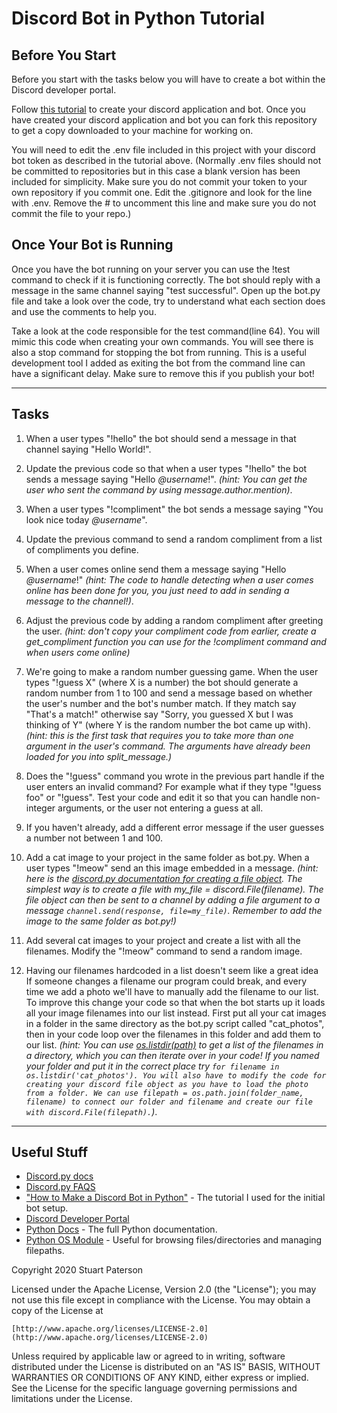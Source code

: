 # Discord Bot in Python Tutorial

## Before You Start
Before you start with the tasks below you will have to create a bot within the Discord developer portal.

Follow [this tutorial](https://realpython.com/how-to-make-a-discord-bot-python/)
to create your discord application and bot.
Once you have created your discord application and bot you can fork this repository
to get a copy downloaded to your machine for working on.

You will need to edit the .env file included in this project with your discord bot
token as described in the tutorial above.
(Normally .env files should not be committed to repositories but in this case a
blank version has been included for simplicity. Make sure you do not commit your
token to your own repository if you commit one. Edit the .gitignore and look for
the line with .env. Remove the # to uncomment this line and make sure you do not
commit the file to your repo.)

## Once Your Bot is Running
Once you have the bot running on your server you can use the !test command to check
if it is functioning correctly. The bot should reply with a message in the same
channel saying "test successful". Open up the bot.py file and take a look over the
code, try to understand what each section does and use the comments to help you.

Take a look at the code responsible for the test command(line 64).
You will mimic this code when creating your own commands. You will see there is
also a stop command for
stopping the bot from running. This is a useful development tool I added as
exiting the bot from the command line can have a significant delay.
Make sure to remove this if you publish your bot!

- - - -

## Tasks
1. When a user types "!hello" the bot should send a message in that channel saying "Hello World!".

2. Update the previous code so that when a user types "!hello" the bot sends a message saying "Hello *@username*!". *(hint: You can get the user who sent the command by using message.author.mention)*.

3. When a user types "!compliment" the bot sends a message saying "You look nice today *@username*".

4. Update the previous command to send a random compliment from a list of compliments you define.

5. When a user comes online send them a message saying "Hello *@username*!" *(hint: The code to handle detecting when a user comes online has been done for you, you just need to add in sending a message to the channel!)*.

6. Adjust the previous code by adding a random compliment after greeting the user.
*(hint: don't copy your compliment code from earlier, create a get_compliment function you can use for the !compliment command and when users come online)*

7. We're going to make a random number guessing game. When the user types "!guess X" (where X is a number) the bot should generate a random number from 1 to 100 and send a message based on whether the user's number and the bot's number match. If they match say "That's a match!" otherwise say "Sorry, you guessed X but I was thinking of Y" (where Y is the random number the bot came up with). *(hint: this is the first task that requires you to take more than one argument in the user's command. The arguments have already been loaded for you into split_message.)*

8. Does the "!guess" command you wrote in the previous part handle if the user enters an invalid command? For example what if they type "!guess foo" or "!guess". Test your code and edit it so that you can handle non-integer arguments, or the user not entering a guess at all.

9. If you haven't already, add a different error message if the user guesses a number not between 1 and 100.

10. Add a cat image to your project in the same folder as bot.py. When a user types "!meow" send an this image embedded in a message.
*(hint: here is the [discord.py documentation for creating a file object](https://discordpy.readthedocs.io/en/latest/api.html?highlight=file#discord.File). The simplest way is to create a file with my_file = discord.File(filename). The file object can then be sent to a channel by adding a file argument to a message `channel.send(response, file=my_file)`. Remember to add the image to the same folder as bot.py!)*

11. Add several cat images to your project and create a list with all the filenames. Modify the "!meow" command to send a random image.

12. Having our filenames hardcoded in a list doesn't seem like a great idea If someone changes a filename our program could break, and every time we add a photo we'll have to manually add the filename to our list. To improve this change your code so that when the bot starts up it loads all your image filenames into our list instead. First put all your cat images in a folder in the same directory as the bot.py script called "cat_photos", then in your code loop over the filenames in this folder and add them to our list. *(hint: You can use [os.listdir(path)](https://docs.python.org/3/library/os.html#os.listdir) to get a list of the filenames in a directory, which you can then iterate over in your code! If you named your folder and put it in the correct place try `for filename in os.listdir('cat_photos'). You will also have to modify the code for creating your discord file object as you have to load the photo from a folder. We can use filepath = os.path.join(folder_name, filename) to connect our folder and filename and create our file with discord.File(filepath).`)*.

 - - - -
## Useful Stuff
* [Discord.py docs](https://discordpy.readthedocs.io/en/latest/ "Discord.py docs")
* [Discord.py FAQS](https://discordpy.readthedocs.io/en/latest/faq.html "Discord.py faqs")
* ["How to Make a Discord Bot in Python"](https://realpython.com/how-to-make-a-discord-bot-python/#responding-to-events, "How to Make a Discord Bot in Python") - The tutorial I used for the initial bot setup.
* [Discord Developer Portal](https://discord.com/developers/applications, "Discord Developer Portal")
* [Python Docs](https://docs.python.org/3/contents.html "Python Docs") - The full Python documentation.
* [Python OS Module](https://docs.python.org/3/library/os.html) - Useful for browsing files/directories and managing filepaths.



Copyright 2020 Stuart Paterson

Licensed under the Apache License, Version 2.0 (the "License");
you may not use this file except in compliance with the License.
You may obtain a copy of the License at

    [http://www.apache.org/licenses/LICENSE-2.0](http://www.apache.org/licenses/LICENSE-2.0)

Unless required by applicable law or agreed to in writing, software
distributed under the License is distributed on an "AS IS" BASIS,
WITHOUT WARRANTIES OR CONDITIONS OF ANY KIND, either express or implied.
See the License for the specific language governing permissions and
limitations under the License.

